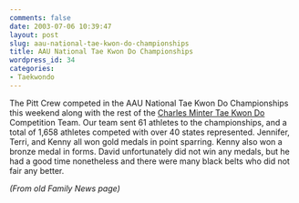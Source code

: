 ```yaml
---
comments: false
date: 2003-07-06 10:39:47
layout: post
slug: aau-national-tae-kwon-do-championships
title: AAU National Tae Kwon Do Championships
wordpress_id: 34
categories:
- Taekwondo
---
```


The Pitt Crew competed in the AAU National Tae Kwon Do Championships this weekend along with the rest of the [Charles Minter Tae Kwon Do](http://www.minterkarate.com/) Competition Team.  Our team sent 61 athletes to the championships, and a total of 1,658 athletes competed with over 40 states represented.  Jennifer, Terri, and Kenny all won gold medals in point sparring.  Kenny also won a bronze medal in forms.  David unfortunately did not win any medals, but he had a good time nonetheless and there were many black belts who did not fair any better.




_(From old Family News page)_



